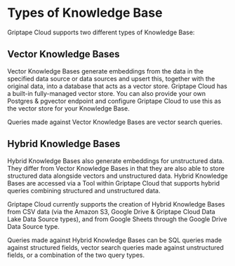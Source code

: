 # Types of Knowledge Base

Griptape Cloud supports two different types of Knowledge Base:

## Vector Knowledge Bases

Vector Knowledge Bases generate embeddings from the data in the specified data source or data sources and upsert this, together with the original data, into a database that acts as a vector store. Griptape Cloud has a built-in fully-managed vector store. You can also provide your own Postgres & pgvector endpoint and configure Griptape Cloud to use this as the vector store for your Knowledge Base.

Queries made against Vector Knowledge Bases are vector search queries.

## Hybrid Knowledge Bases

Hybrid Knowledge Bases also generate embeddings for unstructured data. They differ from Vector Knowledge Bases in that they are also able to store structured data alongside vectors and unstructured data. Hybrid Knowledge Bases are accessed via a Tool within Griptape Cloud that supports hybrid queries combining structured and unstructured data.

Griptape Cloud currently supports the creation of Hybrid Knowledge Bases from CSV data (via the Amazon S3, Google Drive & Griptape Cloud Data Lake Data Source types), and from Google Sheets through the Google Drive Data Source type.

Queries made against Hybrid Knowledge Bases can be SQL queries made against structured fields, vector search queries made against unstructured fields, or a combination of the two query types.
